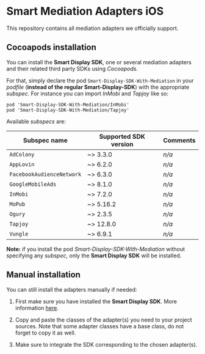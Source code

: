 # Smart Mediation Adapters iOS

This repository contains all mediation adapters we officially support.

## Cocoapods installation

You can install the __Smart Display SDK__, one or several mediation adapters and their related third party SDKs using _Cocoapods_.

For that, simply declare the pod ```Smart-Display-SDK-With-Mediation``` in your _podfile_ (__instead of the regular Smart-Display-SDK__) with the appropriate _subspec_. For instance you can import _InMobi_ and _Tapjoy_ like so:

```
pod 'Smart-Display-SDK-With-Mediation/InMobi'
pod 'Smart-Display-SDK-With-Mediation/Tapjoy'
```

Available _subspecs_ are:

| Subspec name | Supported SDK version | Comments |
| ------------ | --------------------- | -------- |
| ```AdColony``` | ~> 3.3.0 | _n/a_ |
| ```AppLovin``` | ~> 6.2.0 | _n/a_ |
| ```FacebookAudienceNetwork``` | ~> 6.3.0 | _n/a_ |
| ```GoogleMobileAds``` | ~> 8.1.0 | _n/a_ |
| ```InMobi``` | ~> 7.2.0 | _n/a_ |
| ```MoPub``` | ~> 5.16.2 | _n/a_ |
| ```Ogury``` | ~> 2.3.5 | _n/a_ |
| ```Tapjoy``` | ~> 12.8.0 | _n/a_ |
| ```Vungle``` | ~> 6.9.1 | _n/a_ |

__Note:__ if you install the pod _Smart-Display-SDK-With-Mediation_ without specifying any _subspec_, only the __Smart Display SDK__ will be installed.

## Manual installation

You can still install the adapters manually if needed:

1. First make sure you have installed the __Smart Display SDK__. More information [here](http://documentation.smartadserver.com/DisplaySDK/ios/gettingstarted.html).

2. Copy and paste the classes of the adapter(s) you need to your project sources. Note that some adapter classes have a base class, do not forget to copy it as well.

3. Make sure to integrate the SDK corresponding to the chosen adapter(s).
